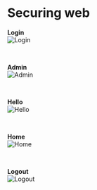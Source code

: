 # Securing web

<p align="left">
  <b>Login</b><br>
  <img src="https://github.com/HungPhamNoob/INT3236E_1-Enterprise_Application_Development/blob/main/week_3/result/login.png" alt="Login"/>
</p>
<br>
<p align="left">
  <b>Admin</b><br>
  <img src="https://github.com/HungPhamNoob/INT3236E_1-Enterprise_Application_Development/blob/main/week_3/result/admin.png" alt="Admin"/>
</p>
<br>
<p align="left">
  <b>Hello</b><br>
  <img src="https://github.com/HungPhamNoob/INT3236E_1-Enterprise_Application_Development/blob/main/week_3/result/hello.png" alt="Hello"/>
</p>
<br>
<p align="left">
  <b>Home</b><br>
  <img src="https://github.com/HungPhamNoob/INT3236E_1-Enterprise_Application_Development/blob/main/week_3/result/home.png" alt="Home"/>
</p>
<br>
<p align="left">
  <b>Logout</b><br>
  <img src="https://github.com/HungPhamNoob/INT3236E_1-Enterprise_Application_Development/blob/main/week_3/result/logout.png" alt="Logout"/>
</p>
